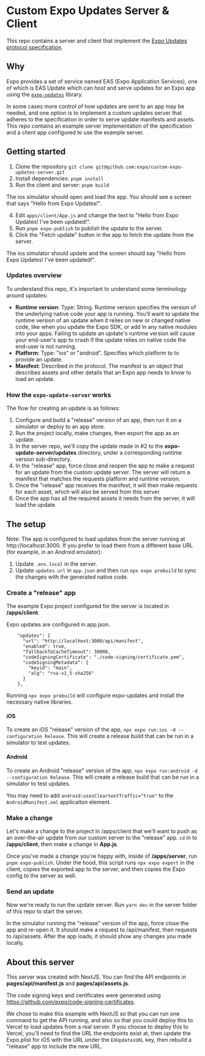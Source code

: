 # Custom Expo Updates Server & Client

This repo contains a server and client that implement the [Expo Updates protocol specification](https://docs.expo.dev/technical-specs/expo-updates-0).

## Why

Expo provides a set of service named EAS (Expo Application Services), one of which is EAS Update which can host and serve updates for an Expo app using the [`expo-updates`](https://github.com/expo/expo/tree/main/packages/expo-updates) library.

In some cases more control of how updates are sent to an app may be needed, and one option is to implement a custom updates server that adheres to the specification in order to serve update manifests and assets. This repo contains an example server implementation of the specification and a client app configured to use the example server.

## Getting started

1) Clone the repository `git clone git@github.com:expo/custom-expo-updates-server.git`
2) Install dependencies: `pnpm install`
3) Run the client and server: `pnpm build`

The ios simulator should open and load the app. You should see a screen that says "Hello from Expo Updates!".

4) Edit `apps/client/App.js` and change the text to "Hello from Expo Updates! I've been updated!".
5) Run `pnpm expo-publish` to publish the update to the server.
6) Click the "Fetch update" button in the app to fetch the update from the server.

The ios simulator should update and the screen should say "Hello from Expo Updates! I've been updated!".

### Updates overview

To understand this repo, it's important to understand some terminology around updates:

- **Runtime version**: Type: String. Runtime version specifies the version of the underlying native code your app is running. You'll want to update the runtime version of an update when it relies on new or changed native code, like when you update the Expo SDK, or add in any native modules into your apps. Failing to update an update's runtime version will cause your end-user's app to crash if the update relies on native code the end-user is not running.
- **Platform**: Type: "ios" or "android". Specifies which platform to to provide an update.
- **Manifest**: Described in the protocol. The manifest is an object that describes assets and other details that an Expo app needs to know to load an update.

### How the `expo-update-server` works

The flow for creating an update is as follows:

1. Configure and build a "release" version of an app, then run it on a simulator or deploy to an app store.
2. Run the project locally, make changes, then export the app as an update.
3. In the server repo, we'll copy the update made in #2 to the **expo-update-server/updates** directory, under a corresponding runtime version sub-directory.
4. In the "release" app, force close and reopen the app to make a request for an update from the custom update server. The server will return a manifest that matches the requests platform and runtime version.
5. Once the "release" app receives the manifest, it will then make requests for each asset, which will also be served from this server.
6. Once the app has all the required assets it needs from the server, it will load the update.

## The setup

Note: The app is configured to load updates from the server running at http://localhost:3000. If you prefer to load them from a different base URL (for example, in an Android emulator):
1. Update `.env.local` in the server.
2. Update `updates.url` in `app.json` and then run `npx expo prebuild` to sync the changes with the generated native code.

### Create a "release" app

The example Expo project configured for the server is located in **/apps/client**.

Expo updates are configured in app.json.

```
    "updates": {
      "url": "http://localhost:3000/api/manifest",
      "enabled": true,
      "fallbackToCacheTimeout": 30000,
      "codeSigningCertificate": "./code-signing/certificate.pem",
      "codeSigningMetadata": {
        "keyid": "main",
        "alg": "rsa-v1_5-sha256"
      }
    },
```

Running `npx expo prebuild` will configure expo-updates and install the necessary native libraries.

#### iOS

To create an iOS "release" version of the app, `npx expo run:ios -d --configuration Release`. This will create a release build that can be run in a simulator to test updates.

#### Android

To create an Android "release" version of the app, `npx expo run:android -d --configuration Release`. This will create a release build that can be run in a simulator to test updates.

You may need to add `android:usesCleartextTraffic="true"` to the `AndroidManifest.xml` applicaiton element.

### Make a change

Let's make a change to the project in /apps/client that we'll want to push as an over-the-air update from our custom server to the "release" app. `cd` in to **/apps/client**, then make a change in **App.js**.

Once you've made a change you're happy with, inside of **/apps/server**, run `pnpm expo-publish`. Under the hood, this script runs `npx expo export` in the client, copies the exported app to the server, and then copies the Expo config to the server as well.

### Send an update

Now we're ready to run the update server. Run `yarn dev` in the server folder of this repo to start the server.

In the simulator running the "release" version of the app, force close the app and re-open it. It should make a request to /api/manifest, then requests to /api/assets. After the app loads, it should show any changes you made locally.

## About this server

This server was created with NextJS. You can find the API endpoints in **pages/api/manifest.js** and **pages/api/assets.js**.

The code signing keys and certificates were generated using https://github.com/expo/code-signing-certificates.

We chose to make this example with NextJS so that you can run one command to get the API running, and also so that you could deploy this to Vercel to load updates from a real server. If you choose to deploy this to Vercel, you'll need to find the URL the endpoints exist at, then update the Expo.plist for iOS with the URL under the `EXUpdatesURL` key, then rebuild a "release" app to include the new URL.
